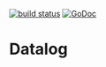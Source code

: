 [![build status](https://travis-ci.org/r-medina/datalog.svg?branch=master)](https://travis-ci.org/r-medina/datalog)
[![GoDoc](https://godoc.org/github.com/r-medina/datalog?status.svg)](https://godoc.org/github.com/r-medina/datalog)

# Datalog


